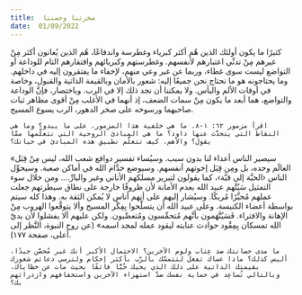 ```yaml
---
title:  صخرتنا وحصننا
date:  01/09/2022
---
```


كثيرًا ما يكون أولئك الذين هُم أكثر كبرياء وغطرسة واندفاعًا، هُم الذين يُعانون أكثر مِنْ غيرهم مِنْ تدنِّي اعتبارهم لأنفسهم. وغطرستهم وكبريائهم وافتقارهم التام للوداعة أو التواضع ليست سوى غطاء، وربما عن غير وعي منهم، لإخفاء ما يفتقرون إليه في داخلهم. وما يحتاجونه هو ما نحتاج نحن جميعًا إليه: شعور بالأمان وبالقيمة الذاتية والقبول، وخاصة في أوقات الألم واليأس. ولا يمكننا أن نجد ذلك إلا في الرب. وباختصار، فإنَّ الوداعة والتواضع، هما أبعد ما يكون مِنْ سمات الضعف، إذ أنهما في الأغلب مِنْ أقوى مظاهر ثبات صاحبهما ورسوخه على صخر الدهور، الرب يسوع المسيح.

`اقرأ مزمور ٦٢: ١-٨. ما هي خلفية هذا المزمور، على ما يبدو؟ وما هي النقاط التي يتحدَّث عنها داود؟ ما هي المبادئ الروحية التي نتعلَّمها ممَّا يقول؟ والأهم، كيف تتعلَّم تطبيق هذه المبادئ في حياتك؟`

«سيصير الناس أعداء لنا بدون سبب. وسيُساء تفسير دوافع شعب الله، ليس مِنْ قِبَل العالَم وحده، بل ومِن قِبَل إخوتهم أنفسهم. وسيوضع خدَّام الله في أماكن صعبة. وسيحوِّل الناس ‹الحبَّة إلى قبَّة›، كما يقولون لتبرير مسلكهم الأناني وغير والبارِّ.... ومن خلال سوء التمثيل سَيُتَّهم عبيد الله بعدم الأمانة لأن ظروفًا خارجة على نطاق سيطرتهم جعلت عملهم مُحيِّرًا مُربكًا. وسيُشار إليهم على أنهم أناس لا يُمكن الثقة به. وهذا كله سيتم بواسطة أعضاء الكنيسة. وعلى عبيد الله أن يتسلَّحوا بِفِكْر المسيح وألا يتوقَّعوا الهروب مِنْ الإهانة والافتراء. فَسَيُتَّهَمون بأنَّهم مُتحمِّسون ومُتعصِّبون. ولكن عليهم ألا يفشلوا لأن يديّ الله تمسكان بِمِقْود حوادث عنايته ليقود عمله لمجد اسمه» (عن روح النبوة، النَّظر إلى أعلى، صفحة ١٧٧).

`ما مدى حصانتك ضد عِتاب ولوم الآخرين؟ الاحتمال الأكبر أنك غير مُحصَّن جيدًا، أليس كذلك؟ ماذا عساك تفعل لتتمسَّك بالرَّب بأكثر إحكام ولترسي دعائم شعورك بقيمتك الذاتية على ذلك الذي يحبك حُبًّا فائقًا بحيث مات عن خطاياك، وبالتالي تُساعِد في حماية نفسك ضدَّ استهزاء الآخرين واستخفافهم وازدرائهم بك؟`